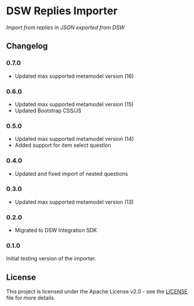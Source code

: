 # DSW Replies Importer

*Import from replies in JSON exported from DSW*

## Changelog

### 0.7.0

- Updated max supported metamodel version (16)

### 0.6.0

- Updated max supported metamodel version (15)
- Updated Bootstrap CSS/JS

### 0.5.0

- Updated max supported metamodel version (14)
- Added support for item select question

### 0.4.0

- Updated and fixed import of nested questions

### 0.3.0

- Updated max supported metamodel version (13)

### 0.2.0

- Migrated to DSW Integration SDK

### 0.1.0

Initial testing version of the importer.

## License

This project is licensed under the Apache License v2.0 - see the
[LICENSE](LICENSE) file for more details.
